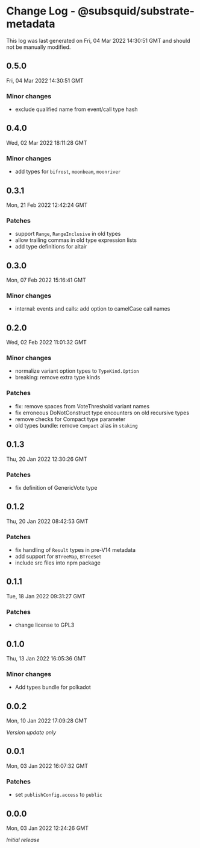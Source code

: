 # Change Log - @subsquid/substrate-metadata

This log was last generated on Fri, 04 Mar 2022 14:30:51 GMT and should not be manually modified.

## 0.5.0
Fri, 04 Mar 2022 14:30:51 GMT

### Minor changes

- exclude qualified name from event/call type hash

## 0.4.0
Wed, 02 Mar 2022 18:11:28 GMT

### Minor changes

- add types for `bifrost`, `moonbeam`, `moonriver`

## 0.3.1
Mon, 21 Feb 2022 12:42:24 GMT

### Patches

- support `Range`, `RangeInclusive` in old types
- allow trailing commas in old type expression lists
- add type definitions for altair

## 0.3.0
Mon, 07 Feb 2022 15:16:41 GMT

### Minor changes

- internal: events and calls: add option to camelCase call names

## 0.2.0
Wed, 02 Feb 2022 11:01:32 GMT

### Minor changes

- normalize variant option types to `TypeKind.Option`
- breaking: remove extra type kinds

### Patches

- fix: remove spaces from VoteThreshold variant names
- fix erroneous DoNotConstruct type encounters on old recursive types
- remove checks for Compact type parameter
- old types bundle: remove `Compact` alias in `staking`

## 0.1.3
Thu, 20 Jan 2022 12:30:26 GMT

### Patches

- fix definition of GenericVote type

## 0.1.2
Thu, 20 Jan 2022 08:42:53 GMT

### Patches

- fix handling of `Result` types in pre-V14 metadata
- add support for `BTreeMap`, `BTreeSet`
- include src files into npm package

## 0.1.1
Tue, 18 Jan 2022 09:31:27 GMT

### Patches

- change license to GPL3

## 0.1.0
Thu, 13 Jan 2022 16:05:36 GMT

### Minor changes

- Add types bundle for polkadot

## 0.0.2
Mon, 10 Jan 2022 17:09:28 GMT

_Version update only_

## 0.0.1
Mon, 03 Jan 2022 16:07:32 GMT

### Patches

- set `publishConfig.access` to `public`

## 0.0.0
Mon, 03 Jan 2022 12:24:26 GMT

_Initial release_

